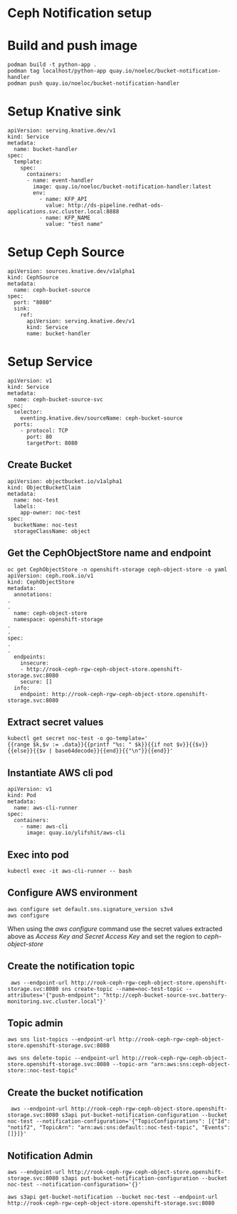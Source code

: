 
# Ceph Notification setup

# Build and push image
```
podman build -t python-app .
podman tag localhost/python-app quay.io/noeloc/bucket-notification-handler
podman push quay.io/noeloc/bucket-notification-handler
```

# Setup Knative sink
```
apiVersion: serving.knative.dev/v1
kind: Service
metadata:
  name: bucket-handler
spec:
  template:
    spec:
      containers:
      - name: event-handler
        image: quay.io/noeloc/bucket-notification-handler:latest
        env:
          - name: KFP_API
            value: http://ds-pipeline.redhat-ods-applications.svc.cluster.local:8888
          - name: KFP_NAME
            value: "test name"
```

# Setup Ceph Source
```
apiVersion: sources.knative.dev/v1alpha1
kind: CephSource
metadata:
  name: ceph-bucket-source
spec:
  port: "8080"
  sink:
    ref:
      apiVersion: serving.knative.dev/v1
      kind: Service
      name: bucket-handler
```

# Setup Service
```
apiVersion: v1
kind: Service
metadata:
  name: ceph-bucket-source-svc
spec:
  selector:
    eventing.knative.dev/sourceName: ceph-bucket-source
  ports:
    - protocol: TCP
      port: 80
      targetPort: 8080
```

## Create Bucket 
```
apiVersion: objectbucket.io/v1alpha1
kind: ObjectBucketClaim
metadata:
  name: noc-test
  labels:
    app-owner: noc-test
spec:
  bucketName: noc-test
  storageClassName: object
```

## Get the CephObjectStore name and endpoint
```
oc get CephObjectStore -n openshift-storage ceph-object-store -o yaml
apiVersion: ceph.rook.io/v1
kind: CephObjectStore
metadata:
  annotations:
.
.
  name: ceph-object-store
  namespace: openshift-storage
.
.
spec:
.
.
  endpoints:
    insecure:
    - http://rook-ceph-rgw-ceph-object-store.openshift-storage.svc:8080
    secure: []
  info:
    endpoint: http://rook-ceph-rgw-ceph-object-store.openshift-storage.svc:8080
```

## Extract secret values
```
kubectl get secret noc-test -o go-template='
{{range $k,$v := .data}}{{printf "%s: " $k}}{{if not $v}}{{$v}}{{else}}{{$v | base64decode}}{{end}}{{"\n"}}{{end}}'
```

## Instantiate AWS cli pod
```
apiVersion: v1
kind: Pod 
metadata:
  name: aws-cli-runner
spec:
  containers:
    - name: aws-cli
      image: quay.io/ylifshit/aws-cli
```
## Exec into pod
```
kubectl exec -it aws-cli-runner -- bash
```

## Configure AWS environment
```
aws configure set default.sns.signature_version s3v4
aws configure 
```

When using the _aws configure_ command use the secret values extracted above as _Access Key and Secret Access Key_ and set the region to _ceph-object-store_

## Create the notification topic
```
 aws --endpoint-url http://rook-ceph-rgw-ceph-object-store.openshift-storage.svc:8080 sns create-topic --name=noc-test-topic --attributes='{"push-endpoint": "http://ceph-bucket-source-svc.battery-monitoring.svc.cluster.local"}'
```

## Topic admin
```
aws sns list-topics --endpoint-url http://rook-ceph-rgw-ceph-object-store.openshift-storage.svc:8080

aws sns delete-topic --endpoint-url http://rook-ceph-rgw-ceph-object-store.openshift-storage.svc:8080 --topic-arn "arn:aws:sns:ceph-object-store::noc-test-topic"
```


## Create the bucket notification 
```
 aws --endpoint-url http://rook-ceph-rgw-ceph-object-store.openshift-storage.svc:8080 s3api put-bucket-notification-configuration --bucket noc-test --notification-configuration='{"TopicConfigurations": [{"Id": "notif2", "TopicArn": "arn:aws:sns:default::noc-test-topic", "Events": []}]}'
```

## Notification Admin
```
aws --endpoint-url http://rook-ceph-rgw-ceph-object-store.openshift-storage.svc:8080 s3api put-bucket-notification-configuration --bucket noc-test --notification-configuration='{}'

aws s3api get-bucket-notification --bucket noc-test --endpoint-url http://rook-ceph-rgw-ceph-object-store.openshift-storage.svc:8080
```
